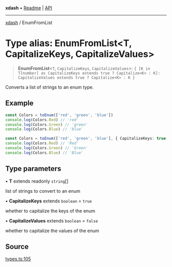 **xdash** • [Readme](../README.md) \| [API](../globals.md)

***

[xdash](../README.md) / EnumFromList

# Type alias: EnumFromList\<T, CapitalizeKeys, CapitalizeValues\>

> **EnumFromList**\<`T`, `CapitalizeKeys`, `CapitalizeValues`\>: `{ [K in T[number] as CapitalizeKeys extends true ? Capitalize<K> : K]: CapitalizeValues extends true ? Capitalize<K> : K }`

Converts a list of strings to an enum type.

## Example

```ts
const Colors = toEnum(['red', 'green', 'blue'])
console.log(Colors.Red) // 'red'
console.log(Colors.Green) // 'green'
console.log(Colors.Blue) // 'blue'

const Colors = toEnum(['red', 'green', 'blue'], { CapitalizeKeys: true, CapitalizeValues: true })
console.log(Colors.Red) // 'Red'
console.log(Colors.Green) // 'Green'
console.log(Colors.Blue) // 'Blue'
```

## Type parameters

• **T** extends readonly `string`[]

list of strings to convert to an enum

• **CapitalizeKeys** extends `boolean` = `true`

whether to capitalize the keys of the enum

• **CapitalizeValues** extends `boolean` = `false`

whether to capitalize the values of the enum

## Source

[types.ts:105](https://github.com/shtse8/xdash/blob/55c7e43/src/types.ts#L105)
